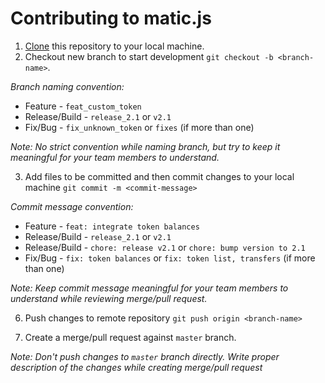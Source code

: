 # Contributing to matic.js

1. [Clone](https://help.github.com/articles/cloning-a-repository/) this repository to your local machine.
2. Checkout new branch to start development `git checkout -b <branch-name>`.

_Branch naming convention:_
- Feature - `feat_custom_token`
- Release/Build - `release_2.1` or `v2.1`
- Fix/Bug - `fix_unknown_token` or `fixes` (if more than one)

_Note: No strict convention while naming branch, but try to keep it meaningful for your team members to understand._

3. Add files to be committed and then commit changes to your local machine `git commit -m <commit-message>`

_Commit message convention:_
- Feature - `feat: integrate token balances`
- Release/Build - `release_2.1` or `v2.1`
- Release/Build - `chore: release v2.1` or `chore: bump version to 2.1`
- Fix/Bug - `fix: token balances` or `fix: token list, transfers` (if more than one)

_Note: Keep commit message meaningful for your team members to understand while reviewing merge/pull request._

6. Push changes to remote repository `git push origin <branch-name>`

7. Create a merge/pull request against `master` branch.

_Note: Don't push changes to `master` branch directly. Write proper description of the changes while creating merge/pull request_
